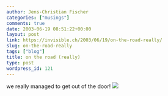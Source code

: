 ```yaml
---
author: Jens-Christian Fischer
categories: ["musings"]
comments: true
date: 2003-06-19 08:51:22+00:00
layout: post
link: https://invisible.ch/2003/06/19/on-the-road-really/
slug: on-the-road-really
tags: ["blog"]
title: on the road (really)
type: post
wordpress_id: 121
---
```


we really managed to get out of the door!
![](images/35I60016.jpg)
